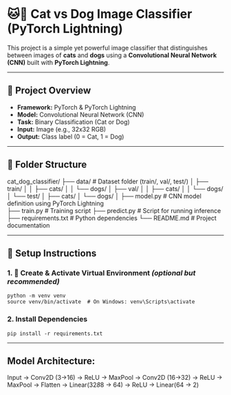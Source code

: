 # 🐱🐶 Cat vs Dog Image Classifier (PyTorch Lightning)

This project is a simple yet powerful image classifier that distinguishes between images of **cats** and **dogs** using a **Convolutional Neural Network (CNN)** built with **PyTorch Lightning**.

---

## 🧠 Project Overview

- **Framework:** PyTorch & PyTorch Lightning  
- **Model:** Convolutional Neural Network (CNN)  
- **Task:** Binary Classification (Cat or Dog)  
- **Input:** Image (e.g., 32x32 RGB)  
- **Output:** Class label (0 = Cat, 1 = Dog)

---

## 📁 Folder Structure

cat_dog_classifier/
├── data/ # Dataset folder (train/, val/, test/)
│ ├── train/
│ │ ├── cats/
│ │ └── dogs/
│ ├── val/
│ │ ├── cats/
│ │ └── dogs/
│ └── test/
│ ├── cats/
│ └── dogs/
│
├── model.py # CNN model definition using PyTorch Lightning     
├── train.py # Training script
├── predict.py # Script for running inference
├── requirements.txt # Python dependencies
└── README.md # Project documentation

---

## 🔧 Setup Instructions

### 1. 🐍 Create & Activate Virtual Environment *(optional but recommended)*
```
python -m venv venv
source venv/bin/activate  # On Windows: venv\Scripts\activate
```

### 2. Install Dependencies
```
pip install -r requirements.txt
```

---

## Model Architecture:
Input → Conv2D (3→16) → ReLU → MaxPool
      → Conv2D (16→32) → ReLU → MaxPool
      → Flatten → Linear(32*8*8 → 64) → ReLU
      → Linear(64 → 2)





